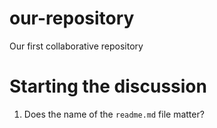 # our-repository
Our first collaborative repository

# Starting the discussion

1. Does the name of the ``readme.md`` file matter?
